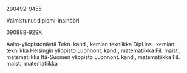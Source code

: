 290492-9455

Valmistunut diplomi-insinööri

090888-929X

Aalto-yliopistonäytä
    Tekn. kand., kemian tekniikka
    Dipl.ins., kemian tekniikka
Helsingin yliopisto
    Luonnont. kand., matematiikka
    Fil. maist., matematiikka
Itä-Suomen yliopisto
    Luonnont. kand., matematiikka
    Fil. maist., matematiikka